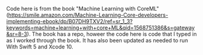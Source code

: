 Code here is from the book "Machine Learning with CoreML" (https://smile.amazon.com/Machine-Learning-Core-developers-implementing-ebook/dp/B07DH9TXV2/ref=sr_1_3?keywords=machine+learning+with+core+ML&qid=1568751386&s=gateway&sr=8-3). The book has a repo, howeer the code here is code that I typed in as I worked through the book. It has also been updated as needed to run With Swift 5 and Xcode 10.


